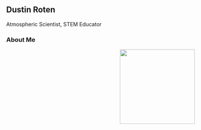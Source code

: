 ## Dustin Roten

Atmospheric Scientist, STEM Educator

### About Me
<p>
<img src="https://github.com/rotendd/rotendd.github.io/blob/master/PhysicsJump.PNG" width="200" height="200" align="right">
</p>
